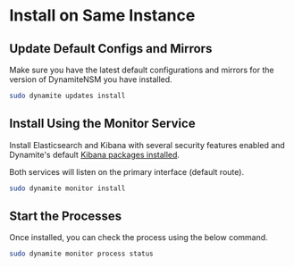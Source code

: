# Install on Same Instance


## Update Default Configs and Mirrors

Make sure you have the latest default configurations and mirrors for the version of DynamiteNSM you have installed.
```bash
sudo dynamite updates install
```

## Install Using the Monitor Service

Install Elasticsearch and Kibana with several security features enabled and Dynamite's default [Kibana packages installed](404).

Both services will listen on the primary interface (default route). 

```bash
sudo dynamite monitor install
```

## Start the Processes

Once installed, you can check the process using the below command.

```bash
sudo dynamite monitor process status
```
